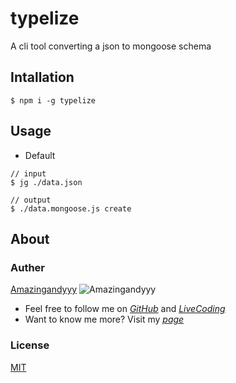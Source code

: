 # typelize
A cli tool converting a json to mongoose schema

## Intallation
```command
$ npm i -g typelize
```

## Usage


- Default
```
// input
$ jg ./data.json

// output
$ ./data.mongoose.js create
```

## About

### Auther
[Amazingandyyy](amazingandyyy.github.io)
![Amazingandyyy](http://i.imgur.com/4oQCR2R.png)
* Feel free to follow me on _[GitHub](https://github.com/amazingandyyy)_ and _[LiveCoding](https://www.livecoding.tv/amazingandyyy/)_
* Want to know me more? Visit my _[page](http://amazingandyyy.github.io/)_

### License
[MIT](https://github.com/amazingandyyy/typelize/blob/master/LICENSE)

